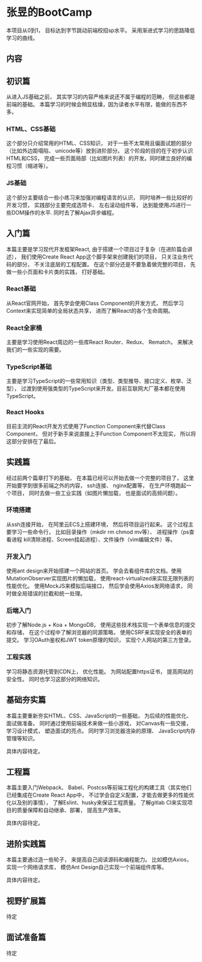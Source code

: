 # 张昱的BootCamp
本项目从0到1， 目标达到字节跳动前端校招sp水平。 采用渐进式学习的思路降低学习的曲线。
## 内容
## 初识篇
从进入JS基础之前， 其实学习的内容严格来说还不属于编程的范畴， 但这些都是前端的基础。 本篇学习的时候会稍显枯燥，因为读者水平有限，能做的东西不多。
### HTML、CSS基础
这个部分只介绍常用的HTML、CSS知识， 对于一些不太常用且偏面试题的部分（比如外边距塌陷、 unicode等）放到进阶部分。 这个阶段的目的在于初步认识HTML和CSS， 完成一些页面局部（比如图片列表）的开发。同时建立良好的编程习惯（缩进等）。
### JS基础
这个部分主要结合一些小练习来加强对编程语言的认识， 同时培养一些比较好的开发习惯， 实践部分主要完成选项卡、 左右滚动组件等， 达到能使用JS进行一些DOM操作的水平. 同时去了解Ajax异步编程。 

## 入门篇
本篇主要是学习现代开发框架React, 由于搭建一个项目过于复杂（在进阶篇会讲述）， 我们使用Create React App这个脚手架来创建我们的项目， 只关注业务代码的部分， 不关注底层的工程配置。 在这个部分还是不要急着做完整的项目， 先做一些小页面和卡片类的实践， 打好基础。
### React基础
从React官网开始， 首先学会使用Class Component的开发方式， 然后学习Context来实现简单的全局状态共享， 进而了解React的各个生命周期。
### React全家桶
主要是学习使用React周边的一些库React Router、Redux、 Rematch， 来解决我们的一些实现的需要。 
### TypeScript基础
主要是学习TypeScript的一些常用知识（类型、类型推导、接口定义、枚举、泛型）， 过渡到使用强类型的TypeScript来开发。目前互联网大厂基本都在使用TypeScript。
### React Hooks
目前主流的React开发方式使用了Function Component来代替Class Component， 但对于新手来说直接上手Function Component不太现实， 所以将这部分安排在了最后。

## 实践篇
经过前两个篇章打下的基础， 在本篇已经可以开始去做一个完整的项目了， 这里开始要学到很多前端之外的内容， ssh连接、 nginx配置等， 在生产环境跑起一个项目， 同时去做一些工业实践（如图片懒加载， 也是面试的高频问题）。
### 环境搭建
从ssh连接开始， 在阿里云ECS上搭建环境， 然后将项目运行起来。 这个过程主要学习一些命令行， 比如目录操作（mkdir rm chmod mv等）、 进程操作（ps查看进程 kill清除进程、Screen挂起进程）、文件操作（vim编辑文件）等。
### 开发入门
使用ant design来开始搭建一个网站的首页。 学会去看组件库的文档。使用MutationObserver实现图片的懒加载， 使用react-virtualized来实现无限列表的性能优化。 使用MockJS来模拟后端接口， 然后学会使用Axios发网络请求， 同时做全局错误的拦截和统一处理。
### 后端入门
初步了解Node.js + Koa + MongoDB， 使用这些技术栈实现一个表单信息的提交和存储， 在这个过程中了解浏览器的同源策略， 使用CSRF来实现安全的表单的提交。 学习OAuth鉴权和JWT token原理的知识， 实现个人网站的第三方登录。
### 工程实践
学习将静态资源托管到CDN上， 优化性能。 为网站配置https证书， 提高网站的安全性。 同时也学习这部分的网络知识。

## 基础夯实篇
本篇主要重新夯实HTML、CSS、JavaScript的一些基础， 为后续的性能优化、面试做准备。 同时通过使用前端技术来做一些小游戏， 对Canvas有一些交接， 学习设计模式， 塑造面试的亮点。 同时学习浏览器渲染的原理、 JavaScript内存管理等知识。

具体内容待定。

## 工程篇
本篇主要入门Webpack、 Babel、Postcss等前端工程化的构建工具（其实他们已经集成在Create React App中， 不过学会自定义配置，才能去做更多的性能优化以及别的事情）， 了解Eslint、husky来保证工程质量。 了解gitlab CI来实现项目的质量保障和自动继承、部署， 提高生产效率。

具体内容待定。

## 进阶实践篇
本篇主要通过造一些轮子， 来提高自己阅读源码和编程能力。 比如模仿Axios， 实现一个网络请求库， 模仿Ant Design自己实现一个前端组件库等。

具体内容待定。

## 视野扩展篇
待定

## 面试准备篇
待定